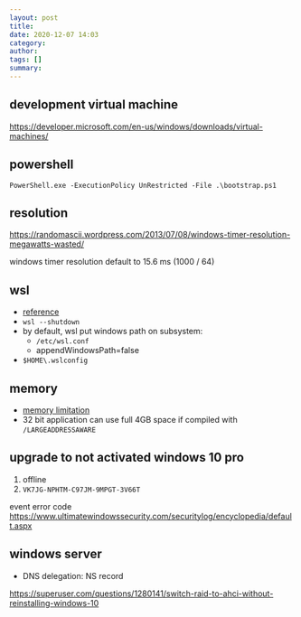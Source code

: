 ```yaml
---
layout: post
title: 
date: 2020-12-07 14:03
category: 
author: 
tags: []
summary: 
---
```


## development virtual machine

https://developer.microsoft.com/en-us/windows/downloads/virtual-machines/

## powershell

`PowerShell.exe -ExecutionPolicy UnRestricted -File .\bootstrap.ps1`

## resolution

https://randomascii.wordpress.com/2013/07/08/windows-timer-resolution-megawatts-wasted/

windows timer resolution default to 15.6 ms 
(1000 / 64)

## wsl

* [reference](https://docs.microsoft.com/en-us/windows/wsl/wsl-config)
* `wsl --shutdown`
* by default, wsl put windows path on subsystem:
  * `/etc/wsl.conf`
  * appendWindowsPath=false
* `$HOME\.wslconfig`

## memory

* [memory limitation](https://docs.microsoft.com/en-us/windows/win32/memory/memory-limits-for-windows-releases?redirectedfrom=MSDN)
* 32 bit application can use full 4GB space if compiled with `/LARGEADDRESSAWARE`

## upgrade to not activated windows 10 pro

1. offline 
2. `VK7JG-NPHTM-C97JM-9MPGT-3V66T`

event error code
https://www.ultimatewindowssecurity.com/securitylog/encyclopedia/default.aspx

## windows server

- DNS delegation: NS record

https://superuser.com/questions/1280141/switch-raid-to-ahci-without-reinstalling-windows-10
